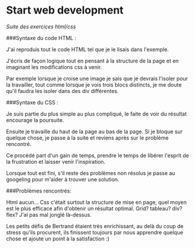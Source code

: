 # Start web development

*Suite des exercices html/css* 

###Syntaxe du code HTML :

J'ai reproduis tout le code HTML tel que je le lisais dans l'exemple. 

J'écris de façon logique tout en pensant à  la structure de la page et en imaginant les modifications css à venir. 

Par exemple lorsque je croise une image je sais que je devrais l'isoler pour la travailler, tout comme lorsque je vois trois blocs distincts, je me doute qu'il faudra les isoler dans des div différentes. 

###Syntaxe du CSS :

Je suis partie du plus simple au plus compliqué, le faite de voir du résultat encourage la poursuite. 

Ensuite je travaille du haut de la page au bas de la page. Si je bloque sur quelque chose, je passe à la suite et reviens après sur le problème rencontré. 

Ce procédé part d'un gain de temps, prendre le temps de libérer l'esprit de la frustration et laisser venir l'inspiration. 

Lorsque tout est fini, s'il reste des problèmes non résolus je passe au googeling pour m'aider à trouver une solution.

###Problèmes rencontrés:

Html aucun... Css c'était surtout la structure de mise en page, quel moyen est le plus efficace afin d'obtenir un résultat optimal. 
Grid? tableau? div? flex? J'ai pas mal jonglé là-dessus. 

Les petits défis de Bertrand étaient très enrichissant, au delà du coup de stress qu'ils procurent, ils finissent toujours par nous apprendre quelque chose et ajoute un point à la satisfaction :) 

